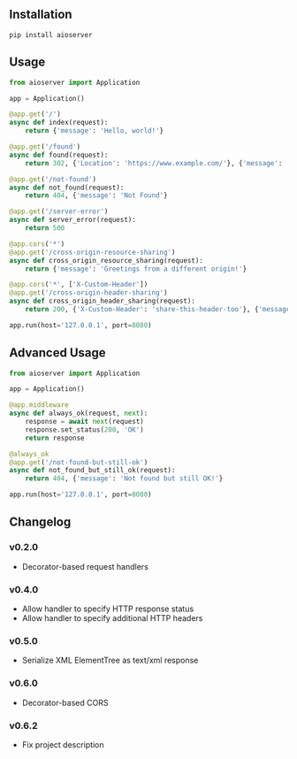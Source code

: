 Installation
---

```
pip install aioserver
```

Usage
---

```python
from aioserver import Application

app = Application()

@app.get('/')
async def index(request):
    return {'message': 'Hello, world!'}

@app.get('/found')
async def found(request):
    return 302, {'Location': 'https://www.example.com/'}, {'message': 'Found'}

@app.get('/not-found')
async def not_found(request):
    return 404, {'message': 'Not Found'}

@app.get('/server-error')
async def server_error(request):
    return 500

@app.cors('*')
@app.get('/cross-origin-resource-sharing')
async def cross_origin_resource_sharing(request):
    return {'message': 'Greetings from a different origin!'}

@app.cors('*', ['X-Custom-Header'])
@app.get('/cross-origin-header-sharing')
async def cross_origin_header_sharing(request):
    return 200, {'X-Custom-Header': 'share-this-header-too'}, {'message': 'Hello!'}

app.run(host='127.0.0.1', port=8080)
```

Advanced Usage
---

```python
from aioserver import Application

app = Application()

@app.middleware
async def always_ok(request, next):
    response = await next(request)
    response.set_status(200, 'OK')
    return response

@always_ok
@app.get('/not-found-but-still-ok')
async def not_found_but_still_ok(request):
    return 404, {'message': 'Not found but still OK!'}

app.run(host='127.0.0.1', port=8080)
```

Changelog
---

### v0.2.0

- Decorator-based request handlers

### v0.4.0

- Allow handler to specify HTTP response status
- Allow handler to specify additional HTTP headers

### v0.5.0

- Serialize XML ElementTree as text/xml response

### v0.6.0

- Decorator-based CORS

### v0.6.2

- Fix project description
